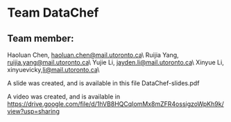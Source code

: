 # Team DataChef 

## Team member: 
Haoluan Chen, haoluan.chen@mail.utoronto.ca\\
Ruijia Yang, ruijia.yang@mail.utoronto.ca\\
Yujie Li, jayden.li@mail.utoronto.ca\\
Xinyue Li, xinyuevicky,li@mail.utoronto.ca\\


A slide was created, and is available in this file DataChef-slides.pdf

A video was created, and is available in https://drive.google.com/file/d/1hVB8HQCqIomMx8mZFR4ossigzoWpKh9k/view?usp=sharing
